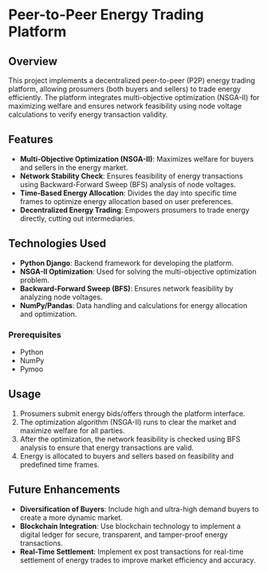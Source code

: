 # Peer-to-Peer Energy Trading Platform

## Overview
This project implements a decentralized peer-to-peer (P2P) energy trading platform, allowing prosumers (both buyers and sellers) to trade energy efficiently. The platform integrates multi-objective optimization (NSGA-II) for maximizing welfare and ensures network feasibility using node voltage calculations to verify energy transaction validity.

## Features
- **Multi-Objective Optimization (NSGA-II)**: Maximizes welfare for buyers and sellers in the energy market.
- **Network Stability Check**: Ensures feasibility of energy transactions using Backward-Forward Sweep (BFS) analysis of node voltages.
- **Time-Based Energy Allocation**: Divides the day into specific time frames to optimize energy allocation based on user preferences.
- **Decentralized Energy Trading**: Empowers prosumers to trade energy directly, cutting out intermediaries.

## Technologies Used
- **Python Django**: Backend framework for developing the platform.
- **NSGA-II Optimization**: Used for solving the multi-objective optimization problem.
- **Backward-Forward Sweep (BFS)**: Ensures network feasibility by analyzing node voltages.
- **NumPy/Pandas**: Data handling and calculations for energy allocation and optimization.

### Prerequisites
- Python
- NumPy
- Pymoo

## Usage
1. Prosumers submit energy bids/offers through the platform interface.
2. The optimization algorithm (NSGA-II) runs to clear the market and maximize welfare for all parties.
3. After the optimization, the network feasibility is checked using BFS analysis to ensure that energy transactions are valid.
4. Energy is allocated to buyers and sellers based on feasibility and predefined time frames.

## Future Enhancements
- **Diversification of Buyers**: Include high and ultra-high demand buyers to create a more dynamic market.
- **Blockchain Integration**: Use blockchain technology to implement a digital ledger for secure, transparent, and tamper-proof energy transactions.
- **Real-Time Settlement**: Implement ex post transactions for real-time settlement of energy trades to improve market efficiency and accuracy.
